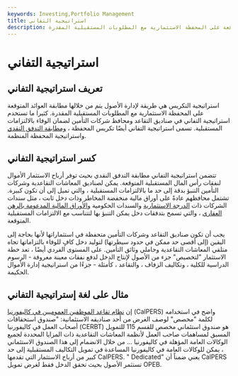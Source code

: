 ```yaml
---
keywords: Investing,Portfolio Management
title: استراتيجية التفاني
description: استراتيجية التكريس هي طريقة لإدارة الأصول يتم من خلالها مطابقة العوائد المتوقعة على المحفظة الاستثمارية مع المطلوبات المستقبلية المقدرة.
---
```


# استراتيجية التفاني
## تعريف استراتيجية التفاني

استراتيجية التكريس هي طريقة لإدارة الأصول يتم من خلالها مطابقة العوائد المتوقعة على المحفظة الاستثمارية مع المطلوبات المستقبلية المقدرة. كثيرا ما تستخدم استراتيجية التفاني في صناديق التقاعد ومحافظ شركات التأمين لضمان الوفاء بالالتزامات المستقبلية. تسمى استراتيجية التفاني أيضًا تكريس المحفظة ، [ومطابقة التدفق النقدي](/matchingstrategy) واستراتيجية المحفظة المنظمة.

## كسر استراتيجية التفاني

تتضمن استراتيجية التفاني مطابقة التدفق النقدي بحيث توفر أرباح الاستثمار الأموال لنفقات رأس المال المستقبلية المتوقعة. يمكن لصناديق المعاشات التقاعدية وشركات التأمين التنبؤ بدقة إلى حد ما بالالتزامات المستقبلية ، والتي تميل إلى أن تكون كبيرة. تشتمل محافظهم عادةً على أوراق مالية منخفضة المخاطر وذات دخل ثابت ، مثل سندات الشركات ذات [الدرجة الاستثمارية](/investmentgrade) والسندات الحكومية [والأوراق المالية المدعومة بالرهن العقاري](/mbs) ، والتي تسمح بتدفقات دخل يمكن التنبؤ بها لتتناسب مع الالتزامات المستقبلية المتوقعة.

يجب أن تكون صناديق التقاعد وشركات التأمين متحفظة في استثماراتها لأنها بحاجة إلى اليقين (إلى أقصى حد ممكن في حدود سيطرتها) لتوليد دخل كافٍ للوفاء بالتزاماتها تجاه متلقي المعاشات التقاعدية وحاملي وثائق التأمين. على المستوى الفردي أيضًا ، تعد خطة الاستثمار "لتخصيص" جزء من الأصول لإنتاج الدخل لدفع نفقات معينة معروفة - الرسوم الدراسية للكلية ، وتكاليف الزفاف ، والتقاعد ، كأمثلة - جزءًا من استراتيجية إدارة الأموال الحكيمة.

## مثال على لغة إستراتيجية التفاني

إن [نظام تقاعد الموظفين العموميين في كاليفورنيا](/calpers) (CalPERS) واضح في استخدامه لكلمة "مخصص" لوصف الغرض من أحد صناديقه الاستئمانية: "صندوق استحقاقات أصحاب العمل في كاليفورنيا (CERBT) هو صندوق استئماني مخصص للقسم 115 للتمويل المسبق لمساهمات صاحب العمل لأنظمة المعاشات التقاعدية ذات المزايا المحددة لجميع الوكالات العامة المؤهلة في كاليفورنيا ... من خلال الانضمام إلى هذا الصندوق الاستئماني ، يمكن للوكالات العامة في كاليفورنيا المساعدة في تمويل التكاليف المستقبلية إلى حد كبير من أرباح الاستثمار التي تقدمها CalPERS. " Dedicated" يعني ضمناً أن CalPERS تستثمر الأصول بحيث تحقق الدخل فقط لغرض تمويل OPEB.

